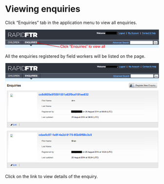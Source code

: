 # Viewing enquiries

Click “Enquiries” tab in the application menu to view all enquiries.

![](../assets/images/enquiries-view-all-1.png)

All the enquiries registered by field workers will be listed on the page.

![](../assets/images/enquiries-view-all.png)

Click on the link to view details of the enquiry.
